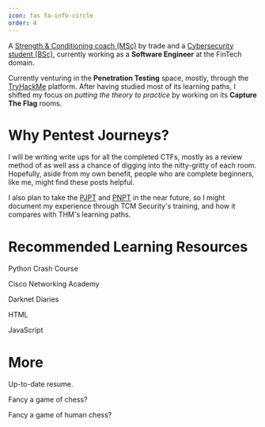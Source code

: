 ```yaml
---
icon: fas fa-info-circle
order: 4
---
```


A [Strength & Conditioning coach (MSc)](https://scholar.google.com/citations?user=NEcbEUYAAAAJ&hl=en) by trade and a [Cybersecurity student (BSc)](https://www.open.ac.uk/courses/computing-it/degrees/bsc-cyber-security-r60), currently working as a **Software Engineer** at the FinTech domain.

Currently venturing in the **Penetration Testing** space, mostly, through the [TryHackMe](https://tryhackme.com/) platform. After having studied most of its learning paths, I shifted my focus on *putting the theory to practice* by working on its **Capture The Flag** rooms. 

# Why Pentest Journeys?

I will be writing write ups for all the completed CTFs, mostly as a review method of as well ass a chance of digging into the nitty-gritty of each room. Hopefully, aside from my own benefit, people who are complete beginners, like me, might find these posts helpful.

I also plan to take the [PJPT](https://certifications.tcm-sec.com/pjpt/) and [PNPT](https://certifications.tcm-sec.com/pnpt/) in the near future, so I might document my experience through TCM Security's training, and how it compares with THM's learning paths.

# Recommended Learning Resources 

[<i class="fa-brands fa-python"></i>](https://nostarch.com/pythoncrashcourse2e) Python Crash Course  

[<i class="fa-solid fa-certificate"></i>](https://skillsforall.com/) Cisco Networking Academy  

[<i class="fa-solid fa-headphones"></i>](https://darknetdiaries.com/) Darknet Diaries

<i class="fa-brands fa-html5"></i> HTML  

<i class="fa-brands fa-js"></i> JavaScript 

# More
 
[<i class="fa-solid fa-file"></i>](https://drive.google.com/file/d/10_o6X0mdp6ivJW7FZl-7LnuP01U0OtPI/view?usp=sharing) Up-to-date resume.  

[<i class="fa-solid fa-chess"></i>](https://www.chess.com/member/spaniasch)  Fancy a game of chess?

[<i class="fa-solid fa-user-ninja"></i>](https://smoothcomp.com/en/profile/101916) Fancy a game of human chess?  

 <script src="https://tryhackme.com/badge/2134791"></script>
